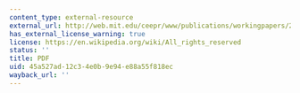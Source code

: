 ```yaml
---
content_type: external-resource
external_url: http://web.mit.edu/ceepr/www/publications/workingpapers/2006-005.pdf
has_external_license_warning: true
license: https://en.wikipedia.org/wiki/All_rights_reserved
status: ''
title: PDF
uid: 45a527ad-12c3-4e0b-9e94-e88a55f818ec
wayback_url: ''
---
```

